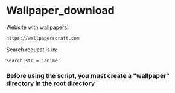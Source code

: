 # Wallpaper_download
Website with wallpapers:

    https://wallpaperscraft.com

Search request is in:

    search_str = 'anime'

<h3>Before using the script, you must create a 
"wallpaper" directory in the root directory</h3>